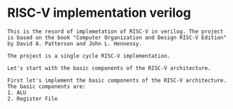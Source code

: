 # RISC-V implementation verilog

    This is the resord of implemetation of RISC-V in verilog. The project is based on the book "Computer Organization and Design RISC-V Edition" by David A. Patterson and John L. Hennessy.

    The project is a single cycle RISC-V implementation. 

    Let's start with the basic components of the RISC-V architecture.

    First let's implement the basic components of the RISC-V architecture. The basic components are:
    1. ALU
    2. Register File